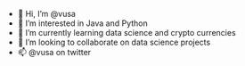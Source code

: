 - 👋 Hi, I’m @vusa
- 👀 I’m interested in Java and Python
- 🌱 I’m currently learning data science and crypto currencies
- 💞️ I’m looking to collaborate on data science projects
- 📫 @vusa on twitter

<!---
vusa/vusa is a ✨ special ✨ repository because its `README.md` (this file) appears on your GitHub profile.
You can click the Preview link to take a look at your changes.
--->
